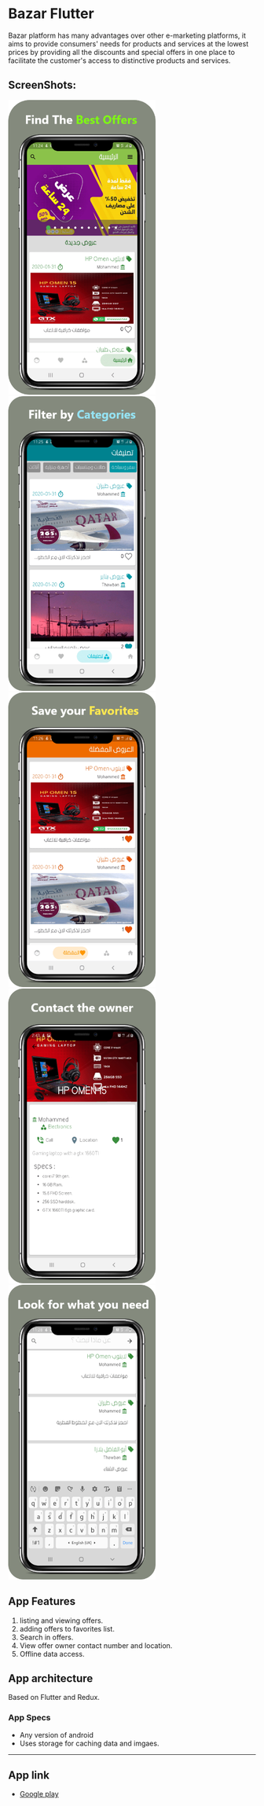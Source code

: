 # Bazar Flutter
Bazar platform has many advantages over other e-marketing platforms, it aims to provide consumers' needs for products and services at the lowest prices by providing all the discounts and special offers in one place to facilitate the customer's access to distinctive products and services.

## ScreenShots:

<img src="screen1.png" width="300">  <img src="screen2.png" width="300">  <img src="screen3f.png" width="300">  <img src="screen4.png" width="300">  <img src="screen5.png" width="300"> 


## App Features
1. listing and viewing offers.
2. adding offers to favorites list.
3. Search in offers.
4. View offer owner contact number and location.
5. Offline data access.

## App architecture
Based on Flutter and Redux.


### App Specs
* Any version of android
* Uses storage for caching data and imgaes.
------
## App link
* [Google play](https://play.google.com/store/apps/details?id=com.almissbah.bazzar)

